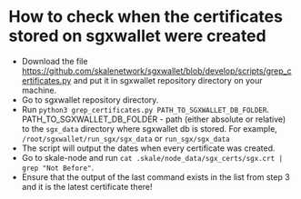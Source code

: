 # How to check when the certificates stored on sgxwallet were created
- Download the file https://github.com/skalenetwork/sgxwallet/blob/develop/scripts/grep_certificates.py and put it in sgxwallet repository directory on your machine.
- Go to sgxwallet repository directory.
- Run `python3 grep_certificates.py PATH_TO_SGXWALLET_DB_FOLDER`. PATH_TO_SGXWALLET_DB_FOLDER - path (either absolute or relative) to the `sgx_data` directory where sgxwallet db is stored. For example, `/root/sgxwallet/run_sgx/sgx_data` or `run_sgx/sgx_data`
- The script will output the dates when every certificate was created.
- Go to skale-node and run `cat .skale/node_data/sgx_certs/sgx.crt | grep "Not Before"`.
- Ensure that the output of the last command exists in the list from step 3 and it is the latest certificate there! 